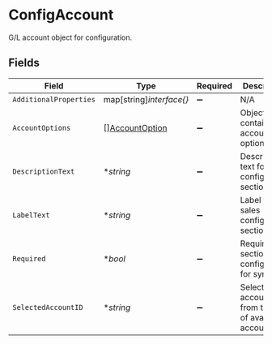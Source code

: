 # ConfigAccount

G/L account object for configuration.


## Fields

| Field                                                    | Type                                                     | Required                                                 | Description                                              |
| -------------------------------------------------------- | -------------------------------------------------------- | -------------------------------------------------------- | -------------------------------------------------------- |
| `AdditionalProperties`                                   | map[string]*interface{}*                                 | :heavy_minus_sign:                                       | N/A                                                      |
| `AccountOptions`                                         | [][AccountOption](../../models/shared/accountoption.md)  | :heavy_minus_sign:                                       | Object containing account options.                       |
| `DescriptionText`                                        | **string*                                                | :heavy_minus_sign:                                       | Descriprtive text for sales configuration section.       |
| `LabelText`                                              | **string*                                                | :heavy_minus_sign:                                       | Label text for sales configuration section.              |
| `Required`                                               | **bool*                                                  | :heavy_minus_sign:                                       | Required section to be configured for sync.              |
| `SelectedAccountID`                                      | **string*                                                | :heavy_minus_sign:                                       | Selected account id from the list of available accounts. |